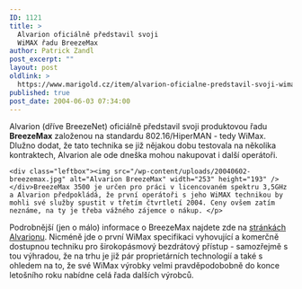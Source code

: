 ```yaml
---
ID: 1121
title: >
  Alvarion oficiálně představil svoji
  WiMAX řadu BreezeMax
author: Patrick Zandl
post_excerpt: ""
layout: post
oldlink: >
  https://www.marigold.cz/item/alvarion-oficialne-predstavil-svoji-wimax-radu-breezemax
published: true
post_date: 2004-06-03 07:34:00
---
```

<p>
Alvarion (dříve BreezeNet) oficiálně představil svoji produktovou řadu <b>BreezeMax</b> založenou na standardu 802.16/HiperMAN - tedy WiMax. Dlužno dodat, že tato technika se již nějakou dobu testovala na několika kontraktech, Alvarion ale ode dneška mohou nakupovat i další operátoři. </p>

	<div class="leftbox"><img src="/wp-content/uploads/20040602-breezemax.jpg" alt="Alvarion BreezeMax" width="253" height="193" /></div>BreezeMax 3500 je určen pro práci v licencovaném spektru 3,5GHz a Alvarion předpokládá, že první operátoři s jeho WiMAX technikou by mohli své služby spustit v třetím čtvrtletí 2004. Ceny ovšem zatím neznáme, na ty je třeba vážného zájemce o nákup. </p>

<p>
Podrobnější (jen o málo) informace o BreezeMax najdete zde na <a href="http://www.alvarion.com/RunTime/Products_2020.asp?tNodeParam=42">stránkách Alvarionu</a>. Nicméně jde o první WiMax specifikaci vyhovující a komerčně dostupnou techniku pro širokopásmový bezdrátový přístup - samozřejmě s tou výhradou, že na trhu je již pár proprietárních technologií a také s ohledem na to, že své WiMax výrobky velmi pravděpodobobně do konce letošního roku nabídne celá řada dalších výrobců.
</p>
